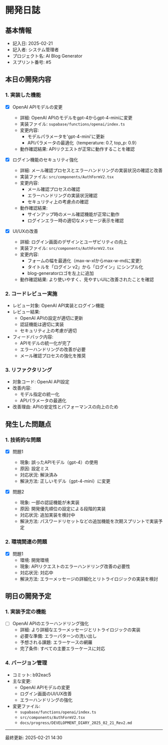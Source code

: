 # 開発日誌

## 基本情報
- 記入日: 2025-02-21
- 記入者: システム管理者
- プロジェクト名: AI Blog Generator
- スプリント番号: #5

## 本日の開発内容

### 1. 実装した機能
- [x] OpenAI APIモデルの変更
  - 詳細: OpenAI APIのモデルをgpt-4からgpt-4-miniに変更
  - 実装ファイル: `supabase/functions/openai/index.ts`
  - 変更内容:
    - モデルパラメータを'gpt-4-mini'に更新
    - APIパラメータの最適化（temperature: 0.7, top_p: 0.9）
  - 動作確認結果: APIリクエストが正常に動作することを確認

- [x] ログイン機能のセキュリティ強化
  - 詳細: メール確認プロセスとエラーハンドリングの実装状況の確認と改善
  - 実装ファイル: `src/components/AuthFormV2.tsx`
  - 変更内容:
    - メール確認プロセスの確認
    - エラーハンドリングの実装状況確認
    - セキュリティ上の考慮点の確認
  - 動作確認結果: 
    - サインアップ時のメール確認機能が正常に動作
    - ログインエラー時の適切なメッセージ表示を確認

- [x] UI/UXの改善
  - 詳細: ログイン画面のデザインとユーザビリティの向上
  - 実装ファイル: `src/components/AuthFormV2.tsx`
  - 変更内容:
    - フォームの幅を最適化（max-w-xlからmax-w-mdに変更）
    - タイトルを「ログイン v2」から「ログイン」にシンプル化
    - blog-generatorロゴを左上に追加
  - 動作確認結果: より使いやすく、見やすいUIに改善されたことを確認

### 2. コードレビュー実施
- レビュー対象: OpenAI API実装とログイン機能
- レビュー結果: 
  - OpenAI APIの設定が適切に更新
  - 認証機能は適切に実装
  - セキュリティ上の考慮が適切
- フィードバック内容:
  - APIモデルの統一化が完了
  - エラーハンドリングの改善が必要
  - メール確認プロセスの強化を推奨

### 3. リファクタリング
- 対象コード: OpenAI API設定
- 改善内容: 
  - モデル指定の統一化
  - APIパラメータの最適化
- 改善理由: APIの安定性とパフォーマンスの向上のため

## 発生した問題点

### 1. 技術的な問題
- [x] 問題1
  - 現象: 誤ったAPIモデル（gpt-4）の使用
  - 原因: 設定ミス
  - 対応状況: 解決済み
  - 解決方法: 正しいモデル（gpt-4-mini）に変更

- [x] 問題2
  - 現象: 一部の認証機能が未実装
  - 原因: 開発優先順位の設定による段階的実装
  - 対応状況: 追加実装を検討中
  - 解決方法: パスワードリセットなどの追加機能を次期スプリントで実装予定

### 2. 環境関連の問題
- [x] 問題1
  - 環境: 開発環境
  - 現象: APIリクエストのエラーハンドリング改善の必要性
  - 対応状況: 対応中
  - 解決方法: エラーメッセージの詳細化とリトライロジックの実装を検討

## 明日の開発予定

### 1. 実装予定の機能
- [ ] OpenAI APIのエラーハンドリング強化
  - 詳細: より詳細なエラーメッセージとリトライロジックの実装
  - 必要な準備: エラーパターンの洗い出し
  - 予想される課題: エラーケースの網羅
  - 完了条件: すべての主要エラーケースに対応

### 4. バージョン管理
- コミット: b92eac5
- 主な変更:
  - OpenAI APIモデルの変更
  - ログイン画面のUI/UX改善
  - エラーハンドリングの強化
- 変更ファイル:
  - `supabase/functions/openai/index.ts`
  - `src/components/AuthFormV2.tsx`
  - `docs/progress/DEVELOPMENT_DIARY_2025_02_21_Rev2.md`

---
最終更新: 2025-02-21 14:30 
